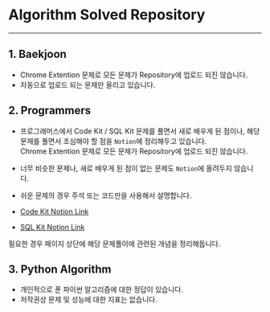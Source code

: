 # Algorithm Solved Repository

- - -

## 1. Baekjoon
- Chrome Extention 문제로 모든 문제가 Repository에 업로드 되진 않습니다.
- 자동으로 업로드 되는 문제만 올리고 있습니다.


## 2. Programmers

- 프로그래머스에서 Code Kit / SQL Kit 문제를 풀면서 새로 배우게 된 점이나, 해당 문제를 풀면서 조심해야 할 점을 `Notion`에 정리해두고 있습니다.    
Chrome Extention 문제로 모든 문제가 Repository에 업로드 되진 않습니다.    

- 너무 비슷한 문제나, 새로 배우게 된 점이 없는 문제도 `Notion`에 올려두지 않습니다.
- 쉬운 문제의 경우 주석 또는 코드만을 사용해서 설명합니다.

- [Code Kit Notion Link](https://2inlee.notion.site/CODE-KIT-668319e277974df88fe281022c61e3a3?pvs=4)
- [SQL Kit Notion Link](https://2inlee.notion.site/SQL-Kit-8620f69e05bb43c78521f50938b8f62a?pvs=4)


필요한 경우 페이지 상단에 해당 문제풀이에 관련된 개념을 정리해둡니다.

## 3. Python Algorithm

- 개인적으로 푼 파이썬 알고리즘에 대한 정답이 있습니다.
- 저작권상 문제 및 성능에 대한 지표는 없습니다.
